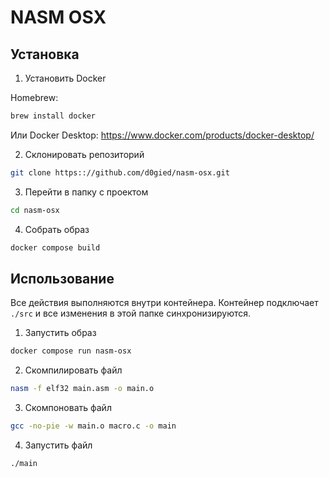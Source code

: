 # NASM OSX

## Установка

1. Установить Docker

Homebrew:
```bash
brew install docker
```
Или  Docker Desktop:
https://www.docker.com/products/docker-desktop/

2. Склонировать репозиторий
```bash
git clone https:://github.com/d0gied/nasm-osx.git
```

3. Перейти в папку с проектом
```bash
cd nasm-osx
```

4. Собрать образ
```bash
docker compose build
```

## Использование

Все действия выполняются внутри контейнера. Контейнер подключает `./src` и все изменения в этой папке синхронизируются.

1. Запустить образ
```bash
docker compose run nasm-osx
```

2. Скомпилировать файл
```bash
nasm -f elf32 main.asm -o main.o
```

3. Скомпоновать файл
```bash
gcc -no-pie -w main.o macro.c -o main
```

4. Запустить файл
```bash
./main
```

